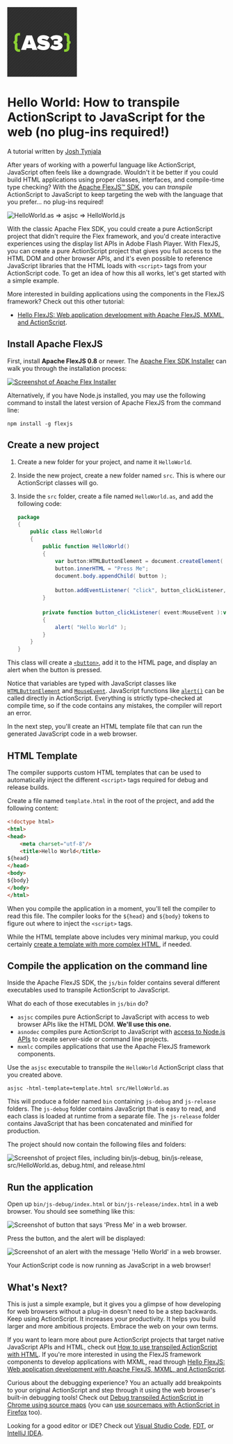 <img class="title-thumb" width="160" src="img/thumb.png" aria-hidden="true">
<div class="title-content">

# Hello World: How to transpile ActionScript to JavaScript for the web (no plug-ins required!)
A tutorial written by [Josh Tynjala](https://patreon.com/josht)

</div>

After years of working with a powerful language like ActionScript, JavaScript often feels like a downgrade. Wouldn't it be better if you could build HTML applications using proper classes, interfaces, and compile-time type checking? With the [Apache FlexJS™ SDK](https://cwiki.apache.org/confluence/display/FLEX/FlexJS), you can *transpile* ActionScript to JavaScript to keep targeting the web with the language that you prefer... no plug-ins required!

<img class="center-block img-responsive" src="img/workflow.jpg" srcset="img/workflow.jpg, img/workflow@2x.jpg 2x" alt="HelloWorld.as => asjsc => HelloWorld.js">

With the classic Apache Flex SDK, you could create a pure ActionScript project that didn't require the Flex framework, and you'd create interactive experiences using the display list APIs in Adobe Flash Player. With FlexJS, you can create a pure ActionScript project that gives you full access to the HTML DOM and other browser APIs, and it's even possible to reference JavaScript libraries that the HTML loads with `<script>` tags from your ActionScript code. To get an idea of how this all works, let's get started with a simple example.

<div class="container-fluid bg-info">

More interested in building applications using the components in the FlexJS framework? Check out this other tutorial:

* [Hello FlexJS: Web application development with Apache FlexJS, MXML, and ActionScript](../hello-flexjs-web-application-development-mxml-actionscript/index.md).

</div>

## Install Apache FlexJS

First, install **Apache FlexJS 0.8** or newer. The [Apache Flex SDK Installer](http://flex.apache.org/installer.html) can walk you through the installation process:

<a href="http://flex.apache.org/installer.html"><img class="center-block img-responsive" src="img/apache-flex-installer.jpg" srcset="img/apache-flex-installer.jpg, img/apache-flex-installer@2x.jpg 2x" alt="Screenshot of Apache Flex Installer"></a>

Alternatively, if you have Node.js installed, you may use the following command to install the latest version of Apache FlexJS from the command line:

```
npm install -g flexjs
```

## Create a new project

1. Create a new folder for your project, and name it `HelloWorld`.

1. Inside the new project, create a new folder named `src`. This is where our ActionScript classes will go.

1. Inside the `src` folder, create a file named `HelloWorld.as`, and add the following code:

	``` actionscript
	package
	{
		public class HelloWorld
		{
			public function HelloWorld()
			{
				var button:HTMLButtonElement = document.createElement( "button" ) as HTMLButtonElement;
				button.innerHTML = "Press Me";
				document.body.appendChild( button );

				button.addEventListener( "click", button_clickListener, false );
			}

			private function button_clickListener( event:MouseEvent ):void
			{
				alert( "Hello World" );
			}
		}
	}
	```

This class will create a [`<button>`](https://developer.mozilla.org/en-US/docs/Web/HTML/Element/button), add it to the HTML page, and display an alert when the button is pressed.

Notice that variables are typed with JavaScript classes like [`HTMLButtonElement`](https://developer.mozilla.org/en-US/docs/Web/API/HTMLButtonElement) and [`MouseEvent`](https://developer.mozilla.org/en-US/docs/Web/API/MouseEvent). JavaScript functions like [`alert()`](https://developer.mozilla.org/en-US/docs/Web/API/Window/alert) can be called directly in ActionScript. Everything is strictly type-checked at compile time, so if the code contains any mistakes, the compiler will report an error.

In the next step, you'll create an HTML template file that can run the generated JavaScript code in a web browser.

## HTML Template

The compiler supports custom HTML templates that can be used to automatically inject the different `<script>` tags required for debug and release builds.

Create a file named `template.html` in the root of the project, and add the following content:

``` html
<!doctype html>
<html>
<head>
	<meta charset="utf-8"/>
	<title>Hello World</title>
${head}
</head>
<body>
${body}
</body>
</html>
```

When you compile the application in a moment, you'll tell the compiler to read this file. The compiler looks for the `${head}` and `${body}` tokens to figure out where to inject the `<script>` tags.

<div class="container-fluid bg-info">While the HTML template above includes very minimal markup, you could certainly <a href="../html-with-transpiled-actionscript/part-2-markup-and-stylesheets-transpiled-actionscript/">create a template with more complex HTML</a>, if needed.</div>

## Compile the application on the command line

Inside the Apache FlexJS SDK, the `js/bin` folder contains several different executables used to transpile ActionScript to JavaScript.

<div class="container-fluid bg-info">

What do each of those executables in `js/bin` do?

* `asjsc` compiles pure ActionScript to JavaScript with access to web browser APIs like the HTML DOM. **We'll use this one.**
* `asnodec` compiles pure ActionScript to JavaScript with [access to Node.js APIs](../hello-nodejs-transpile-actionscript-asnodec/index.md) to create server-side or command line projects.
* `mxmlc` compiles applications that use the Apache FlexJS framework components.

</div>

Use the `asjsc` executable to transpile the `HelloWorld` ActionScript class that you created above.

	asjsc -html-template=template.html src/HelloWorld.as

This will produce a folder named `bin` containing `js-debug` and `js-release` folders. The `js-debug` folder contains JavaScript that is easy to read, and each class is loaded at runtime from a separate file. The `js-release` folder contains JavaScript that has been concatenated and minified for production.

The project should now contain the following files and folders:

<img class="center-block img-responsive" src="img/project-files.jpg" srcset="img/project-files.jpg, img/project-files@2x.jpg 2x" alt="Screenshot of project files, including bin/js-debug, bin/js-release, src/HelloWorld.as, debug.html, and release.html">

## Run the application

Open up `bin/js-debug/index.html` or `bin/js-release/index.html` in a web browser. You should see something like this:

<img class="center-block img-responsive" src="img/browser.jpg" srcset="img/browser.jpg, img/browser@2x.jpg 2x" alt="Screenshot of button that says 'Press Me' in a web browser.">

Press the button, and the alert will be displayed:

<img class="center-block img-responsive" src="img/alert.jpg" srcset="img/alert.jpg, img/alert@2x.jpg 2x" alt="Screenshot of an alert with the message 'Hello World' in a web browser.">

Your ActionScript code is now running as JavaScript in a web browser!

## What's Next?

This is just a simple example, but it gives you a glimpse of how developing for web browsers without a plug-in doesn't need to be a step backwards. Keep using ActionScript. It increases your productivity. It helps you build larger and more ambitious projects. Embrace the web on your own terms.

If you want to learn more about pure ActionScript projects that target native JavaScript APIs and HTML, check out [How to use transpiled ActionScript with HTML](../html-with-transpiled-actionscript/index.md). If you're more interested in using the FlexJS framework components to develop applications with MXML, read through [Hello FlexJS: Web application development with Apache FlexJS, MXML, and ActionScript](../hello-flexjs-web-application-development-mxml-actionscript/index.md).

Curious about the debugging experience? You an actually add breakpoints to your original ActionScript and step through it using the web browser's built-in debugging tools! Check out [Debug transpiled ActionScript in Chrome using source maps](../source-maps-chrome-debug-actionscript/index.md) (you can [use sourcemaps with ActionScript in Firefox](../source-maps-firefox-debug-actionscript/index.md) too).

Looking for a good editor or IDE? Check out [Visual Studio Code](https://marketplace.visualstudio.com/items?itemName=bowlerhatllc.vscode-as3mxml), [FDT](../fdt-ide-apache-flexjs-setup/index.md), or [IntelliJ IDEA](../intellij-idea-apache-flexjs-transpile-actionscript-setup/index.md).